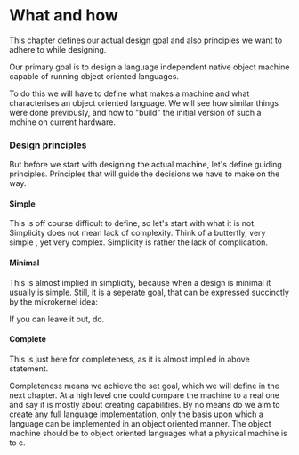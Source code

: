 # What and how

This chapter defines our actual design goal and also principles we want to adhere to while designing.

Our primary goal is to design a language independent native object machine capable of running object oriented languages.

To do this we will have to define what makes a machine and what characterises an object oriented language. We will see how similar things were done previously, and how to "build" the initial version of such a mchine on current hardware.

### Design principles

But before we start with designing the actual machine, let's define guiding principles. Principles that will guide the decisions we have to make on the way.

#### Simple

This is off course difficult to define, so let's start with what it is not. Simplicity does not mean lack of complexity. Think of a butterfly, very simple , yet very complex.
Simplicity is rather the lack of complication.

#### Minimal

This is almost implied in simplicity, because when a design is minimal it usually is simple. Still, it is a seperate goal, that can be expressed succinctly by the mikrokernel idea:

If you can leave it out, do.

#### Complete

This is just here for completeness, as it is almost implied in above statement.

Completeness means we achieve the set goal, which we will define in the next chapter. At a high level one could compare the machine to a real one and say it is mostly about creating capabilities. By no means do we aim to create any full language implementation, only the basis upon which a language can be implemented in an object oriented manner. The object machine should be to object oriented languages what a physical machine is to c.

